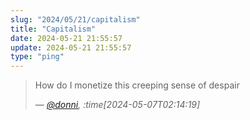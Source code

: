 ```yaml
---
slug: "2024/05/21/capitalism"
title: "Capitalism"
date: 2024-05-21 21:55:57
update: 2024-05-21 21:55:57
type: "ping"
---
```


> How do I monetize this creeping sense of despair
> 
> <cite>&mdash; [@donni](https://mastodon.social/@donni/112396092025591015), :time[2024-05-07T02:14:19]</cite>
